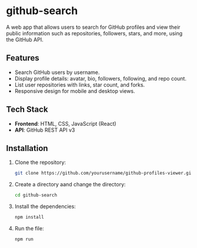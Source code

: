 # github-search

A web app that allows users to search for GitHub profiles and view their public information such as repositories, followers, stars, and more, using the GitHub API.

## Features
- Search GitHub users by username.
- Display profile details: avatar, bio, followers, following, and repo count.
- List user repositories with links, star count, and forks.
- Responsive design for mobile and desktop views.

## Tech Stack
- **Frontend**: HTML, CSS, JavaScript (React)
- **API**: GitHub REST API v3

## Installation
1. Clone the repository:
   ```bash
   git clone https://github.com/yourusername/github-profiles-viewer.git
2. Create a directory aand change the directory:
   ```bash
   cd github-search
3. Install the dependencies:
   ```bash
   npm install
4. Run the file:
   ```bash
   npm run


   
